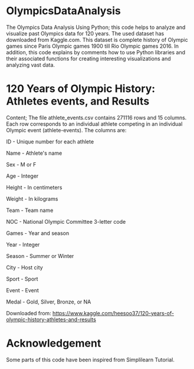 # OlympicsDataAnalysis
The Olympics Data Analysis Using Python; this code helps to analyze and visualize past Olympics data for 120 years. The used dataset has downloaded from Kaggle.com. This dataset is complete history of Olympic games since Paris Olympic games 1900 till Rio Olympic games 2016. In addition, this code explains by comments how to use Python libraries and their associated functions for creating interesting visualizations and analyzing vast data.

# 120 Years of Olympic History: Athletes events, and Results
Content; The file athlete_events.csv contains 271116 rows and 15 columns. Each row corresponds to an individual athlete competing in an individual Olympic event (athlete-events). 
The columns are:

ID - Unique number for each athlete

Name - Athlete's name

Sex - M or F

Age - Integer

Height - In centimeters

Weight - In kilograms

Team - Team name

NOC - National Olympic Committee 3-letter code

Games - Year and season

Year - Integer

Season - Summer or Winter

City - Host city

Sport - Sport

Event - Event

Medal - Gold, Silver, Bronze, or NA

Downloaded from: https://www.kaggle.com/heesoo37/120-years-of-olympic-history-athletes-and-results

# Acknowledgement
Some parts of this code have been inspired from Simplilearn Tutorial.

